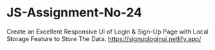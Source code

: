 # JS-Assignment-No-24
Create an Excellent Responsive UI of Login &amp; Sign-Up Page with Local Storage Feature to Store The Data.
https://signuploginui.netlify.app/
